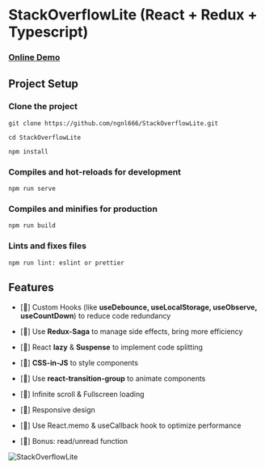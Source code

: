# StackOverflowLite (React + Redux + Typescript)

### [Online Demo](https://stack-overflow-lite.vercel.app/)

## Project Setup

### Clone the project

```
git clone https://github.com/ngnl666/StackOverflowLite.git

cd StackOverflowLite

npm install
```

### Compiles and hot-reloads for development

```
npm run serve
```

### Compiles and minifies for production

```
npm run build
```

### Lints and fixes files

```
npm run lint: eslint or prettier
```

## Features

- [🚀] Custom Hooks (like **useDebounce, useLocalStorage, useObserve, useCountDown**) to reduce code redundancy

- [🚀] Use **Redux-Saga** to manage side effects, bring more efficiency

- [🚀] React **lazy** & **Suspense** to implement code splitting

- [🚀] **CSS-in-JS** to style components

- [🚀] Use **react-transition-group** to animate components

- [🚀] Infinite scroll & Fullscreen loading

- [🚀] Responsive design

- [🚀] Use React.memo & useCallback hook to optimize performance

- [🚀] Bonus: read/unread function

![StackOverflowLite](https://firebasestorage.googleapis.com/v0/b/v-note-86a34.appspot.com/o/scenes%2F%E6%88%AA%E5%9C%96%202023-04-14%20%E4%B8%8B%E5%8D%8812.54.21.png?alt=media&token=6a137060-f527-448a-982d-6322233e5cf2)
